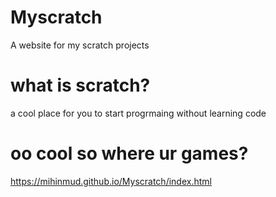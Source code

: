 # Myscratch
A website for my scratch projects

# what is scratch?

a cool place for you to start progrmaing without learning code

# oo cool so where ur games?
https://mihinmud.github.io/Myscratch/index.html
